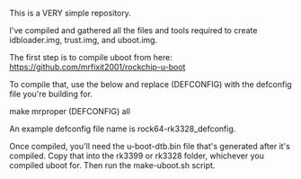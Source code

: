 This is a VERY simple repository.

I've compiled and gathered all the files and tools required to create idbloader.img, trust.img, and uboot.img.

The first step is to compile uboot from here:
 https://github.com/mrfixit2001/rockchip-u-boot

To compile that, use the below and replace (DEFCONFIG) with the defconfig file you're building for.
 
 make mrproper (DEFCONFIG) all


An example defconfig file name is rock64-rk3328_defconfig.

Once compiled, you'll need the u-boot-dtb.bin file that's generated after it's compiled. Copy that into the rk3399 or rk3328 folder, whichever you compiled uboot for. Then run the make-uboot.sh script.
